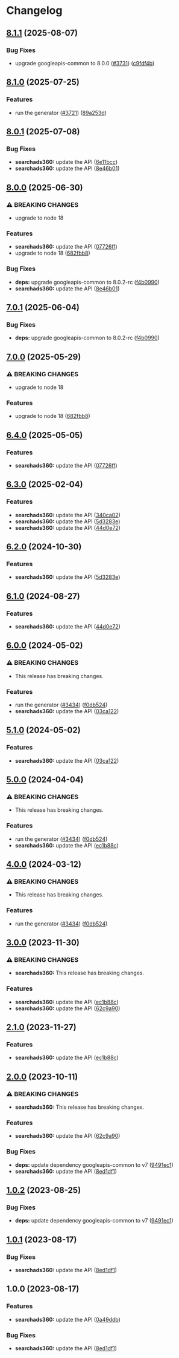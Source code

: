 # Changelog

## [8.1.1](https://github.com/googleapis/google-api-nodejs-client/compare/searchads360-v8.1.0...searchads360-v8.1.1) (2025-08-07)


### Bug Fixes

* upgrade googleapis-common to 8.0.0  ([#3731](https://github.com/googleapis/google-api-nodejs-client/issues/3731)) ([c9fdf4b](https://github.com/googleapis/google-api-nodejs-client/commit/c9fdf4b34d6c9bcf608eee35dd281d4680be9797))

## [8.1.0](https://github.com/googleapis/google-api-nodejs-client/compare/searchads360-v8.0.1...searchads360-v8.1.0) (2025-07-25)


### Features

* run the generator ([#3721](https://github.com/googleapis/google-api-nodejs-client/issues/3721)) ([89a253d](https://github.com/googleapis/google-api-nodejs-client/commit/89a253dc14d931865a4a35fb9093a39a8804ec63))

## [8.0.1](https://github.com/googleapis/google-api-nodejs-client/compare/searchads360-v8.0.0...searchads360-v8.0.1) (2025-07-08)


### Bug Fixes

* **searchads360:** update the API ([6e11bcc](https://github.com/googleapis/google-api-nodejs-client/commit/6e11bcc04fce4807531322b7ceb7901ad6d53d31))
* **searchads360:** update the API ([8e46b01](https://github.com/googleapis/google-api-nodejs-client/commit/8e46b01460a5d34ca2651ff659b7c4c436ad9cdb))

## [8.0.0](https://github.com/googleapis/google-api-nodejs-client/compare/searchads360-v7.0.1...searchads360-v8.0.0) (2025-06-30)


### ⚠ BREAKING CHANGES

* upgrade to node 18

### Features

* **searchads360:** update the API ([07726ff](https://github.com/googleapis/google-api-nodejs-client/commit/07726ff93e1fe65944ea3c0ca64c684c8f416cda))
* upgrade to node 18 ([682fbb8](https://github.com/googleapis/google-api-nodejs-client/commit/682fbb869189ae92b3e9a194d37d0548af0c1f92))


### Bug Fixes

* **deps:** upgrade googleapis-common to 8.0.2-rc ([f4b0990](https://github.com/googleapis/google-api-nodejs-client/commit/f4b099071040cfbcfe4a2e7d487d45ee93b369e0))
* **searchads360:** update the API ([8e46b01](https://github.com/googleapis/google-api-nodejs-client/commit/8e46b01460a5d34ca2651ff659b7c4c436ad9cdb))

## [7.0.1](https://github.com/googleapis/google-api-nodejs-client/compare/searchads360-v7.0.0...searchads360-v7.0.1) (2025-06-04)


### Bug Fixes

* **deps:** upgrade googleapis-common to 8.0.2-rc ([f4b0990](https://github.com/googleapis/google-api-nodejs-client/commit/f4b099071040cfbcfe4a2e7d487d45ee93b369e0))

## [7.0.0](https://github.com/googleapis/google-api-nodejs-client/compare/searchads360-v6.4.0...searchads360-v7.0.0) (2025-05-29)


### ⚠ BREAKING CHANGES

* upgrade to node 18

### Features

* upgrade to node 18 ([682fbb8](https://github.com/googleapis/google-api-nodejs-client/commit/682fbb869189ae92b3e9a194d37d0548af0c1f92))

## [6.4.0](https://github.com/googleapis/google-api-nodejs-client/compare/searchads360-v6.3.0...searchads360-v6.4.0) (2025-05-05)


### Features

* **searchads360:** update the API ([07726ff](https://github.com/googleapis/google-api-nodejs-client/commit/07726ff93e1fe65944ea3c0ca64c684c8f416cda))

## [6.3.0](https://github.com/googleapis/google-api-nodejs-client/compare/searchads360-v6.2.0...searchads360-v6.3.0) (2025-02-04)


### Features

* **searchads360:** update the API ([340ca02](https://github.com/googleapis/google-api-nodejs-client/commit/340ca02817f5ac4ea62e8bd127f77cd7227e28c3))
* **searchads360:** update the API ([5d3283e](https://github.com/googleapis/google-api-nodejs-client/commit/5d3283e785c592c97d49eb49b268d5b2a22d31eb))
* **searchads360:** update the API ([44d0e72](https://github.com/googleapis/google-api-nodejs-client/commit/44d0e72d60589a4640760f4025c479af340d57a2))

## [6.2.0](https://github.com/googleapis/google-api-nodejs-client/compare/searchads360-v6.1.0...searchads360-v6.2.0) (2024-10-30)


### Features

* **searchads360:** update the API ([5d3283e](https://github.com/googleapis/google-api-nodejs-client/commit/5d3283e785c592c97d49eb49b268d5b2a22d31eb))

## [6.1.0](https://github.com/googleapis/google-api-nodejs-client/compare/searchads360-v6.0.0...searchads360-v6.1.0) (2024-08-27)


### Features

* **searchads360:** update the API ([44d0e72](https://github.com/googleapis/google-api-nodejs-client/commit/44d0e72d60589a4640760f4025c479af340d57a2))

## [6.0.0](https://github.com/googleapis/google-api-nodejs-client/compare/searchads360-v5.1.0...searchads360-v6.0.0) (2024-05-02)


### ⚠ BREAKING CHANGES

* This release has breaking changes.

### Features

* run the generator ([#3434](https://github.com/googleapis/google-api-nodejs-client/issues/3434)) ([f0db524](https://github.com/googleapis/google-api-nodejs-client/commit/f0db524bb26f05cea3dec4c0ed66b496399e3857))
* **searchads360:** update the API ([03ca122](https://github.com/googleapis/google-api-nodejs-client/commit/03ca122fba8a0ae1bf3cb482aefefd17eeba6adf))

## [5.1.0](https://github.com/googleapis/google-api-nodejs-client/compare/searchads360-v5.0.0...searchads360-v5.1.0) (2024-05-02)


### Features

* **searchads360:** update the API ([03ca122](https://github.com/googleapis/google-api-nodejs-client/commit/03ca122fba8a0ae1bf3cb482aefefd17eeba6adf))

## [5.0.0](https://github.com/googleapis/google-api-nodejs-client/compare/searchads360-v4.0.0...searchads360-v5.0.0) (2024-04-04)


### ⚠ BREAKING CHANGES

* This release has breaking changes.

### Features

* run the generator ([#3434](https://github.com/googleapis/google-api-nodejs-client/issues/3434)) ([f0db524](https://github.com/googleapis/google-api-nodejs-client/commit/f0db524bb26f05cea3dec4c0ed66b496399e3857))
* **searchads360:** update the API ([ec1b88c](https://github.com/googleapis/google-api-nodejs-client/commit/ec1b88c762438ca2ef86e6c0514288518f172d6f))

## [4.0.0](https://github.com/googleapis/google-api-nodejs-client/compare/searchads360-v3.0.0...searchads360-v4.0.0) (2024-03-12)


### ⚠ BREAKING CHANGES

* This release has breaking changes.

### Features

* run the generator ([#3434](https://github.com/googleapis/google-api-nodejs-client/issues/3434)) ([f0db524](https://github.com/googleapis/google-api-nodejs-client/commit/f0db524bb26f05cea3dec4c0ed66b496399e3857))

## [3.0.0](https://github.com/googleapis/google-api-nodejs-client/compare/searchads360-v2.1.0...searchads360-v3.0.0) (2023-11-30)


### ⚠ BREAKING CHANGES

* **searchads360:** This release has breaking changes.

### Features

* **searchads360:** update the API ([ec1b88c](https://github.com/googleapis/google-api-nodejs-client/commit/ec1b88c762438ca2ef86e6c0514288518f172d6f))
* **searchads360:** update the API ([62c9a90](https://github.com/googleapis/google-api-nodejs-client/commit/62c9a906a6933d20b1a1e6f1c175aeee35739d9b))

## [2.1.0](https://github.com/googleapis/google-api-nodejs-client/compare/searchads360-v2.0.0...searchads360-v2.1.0) (2023-11-27)


### Features

* **searchads360:** update the API ([ec1b88c](https://github.com/googleapis/google-api-nodejs-client/commit/ec1b88c762438ca2ef86e6c0514288518f172d6f))

## [2.0.0](https://github.com/googleapis/google-api-nodejs-client/compare/searchads360-v1.0.2...searchads360-v2.0.0) (2023-10-11)


### ⚠ BREAKING CHANGES

* **searchads360:** This release has breaking changes.

### Features

* **searchads360:** update the API ([62c9a90](https://github.com/googleapis/google-api-nodejs-client/commit/62c9a906a6933d20b1a1e6f1c175aeee35739d9b))


### Bug Fixes

* **deps:** update dependency googleapis-common to v7 ([9491ec1](https://github.com/googleapis/google-api-nodejs-client/commit/9491ec1cdc3c413e7d73edcfcd59cf5c28a7c855))
* **searchads360:** update the API ([8ed1df1](https://github.com/googleapis/google-api-nodejs-client/commit/8ed1df140bdd0e6feb12265578c2ee8c55ff474e))

## [1.0.2](https://github.com/googleapis/google-api-nodejs-client/compare/searchads360-v1.0.1...searchads360-v1.0.2) (2023-08-25)


### Bug Fixes

* **deps:** update dependency googleapis-common to v7 ([9491ec1](https://github.com/googleapis/google-api-nodejs-client/commit/9491ec1cdc3c413e7d73edcfcd59cf5c28a7c855))

## [1.0.1](https://github.com/googleapis/google-api-nodejs-client/compare/searchads360-v1.0.0...searchads360-v1.0.1) (2023-08-17)


### Bug Fixes

* **searchads360:** update the API ([8ed1df1](https://github.com/googleapis/google-api-nodejs-client/commit/8ed1df140bdd0e6feb12265578c2ee8c55ff474e))

## 1.0.0 (2023-08-17)


### Features

* **searchads360:** update the API ([0a49ddb](https://github.com/googleapis/google-api-nodejs-client/commit/0a49ddbab1c1a4bdaad5383ffa583878f7f3d5a6))


### Bug Fixes

* **searchads360:** update the API ([8ed1df1](https://github.com/googleapis/google-api-nodejs-client/commit/8ed1df140bdd0e6feb12265578c2ee8c55ff474e))
